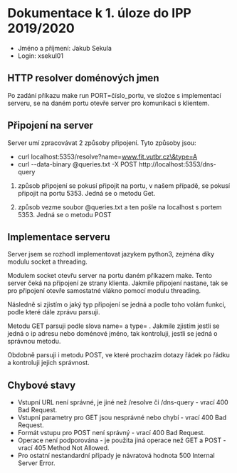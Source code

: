 # Dokumentace k 1. úloze do IPP 2019/2020
* Jméno a příjmení: Jakub Sekula
* Login: xsekul01
  
## HTTP resolver doménových jmen

Po zadání příkazu make run PORT=číslo_portu, ve složce s implementací serveru, se na daném portu otevře server pro komunikaci s klientem.

## Připojení na server

Server umí zpracovávat 2 způsoby připojení. Tyto způsoby jsou:

* curl localhost:5353/resolve?name=www.fit.vutbr.cz\&type=A
* curl --data-binary @queries.txt -X POST http://localhost:5353/dns-query

1. způsob připojení se pokusí připojit na portu, v našem případě, se pokusí připojit na portu 5353. Jedná se o metodu Get.

2. způsob vezme soubor @queries.txt a ten pošle na localhost s portem 5353. Jedná se o metodu POST  

## Implementace serveru
Server jsem se rozhodl implementovat jazykem python3, zejména díky modulu socket a threading.

Modulem socket otevřu server na portu daném příkazem make. Tento server čeká na připojení ze strany klienta. Jakmile připojení nastane, tak se pro připojení otevře samostatné vlákno pomocí modulu threading. 

Následně si zjistím o jaký typ připojení se jedná a podle toho volám funkci, podle které dále zprávu parsuji.

Metodu GET parsuji podle slova name= a type= . Jakmile zjistím jestli se jedná o ip adresu nebo doménové jméno, tak kontroluji, jestli se jedná o správnou metodu.

Obdobně parsuji i metodu POST, ve které prochazím dotazy řádek po řádku a kontroluji jejich správnost.

## Chybové stavy

* Vstupní URL není správné, je jiné než /resolve či /dns-query - vrací 400 Bad Request.
* Vstupní parametry pro GET jsou nesprávné nebo chybí - vrací 400 Bad Request.
* Formát vstupu pro POST není správný - vrací 400 Bad Request.
* Operace není podporována - je použita jiná operace než GET a POST - vrací 405 Method Not Allowed.
* Pro ostatní nestandardní případy je návratová hodnota 500 Internal Server Error.
